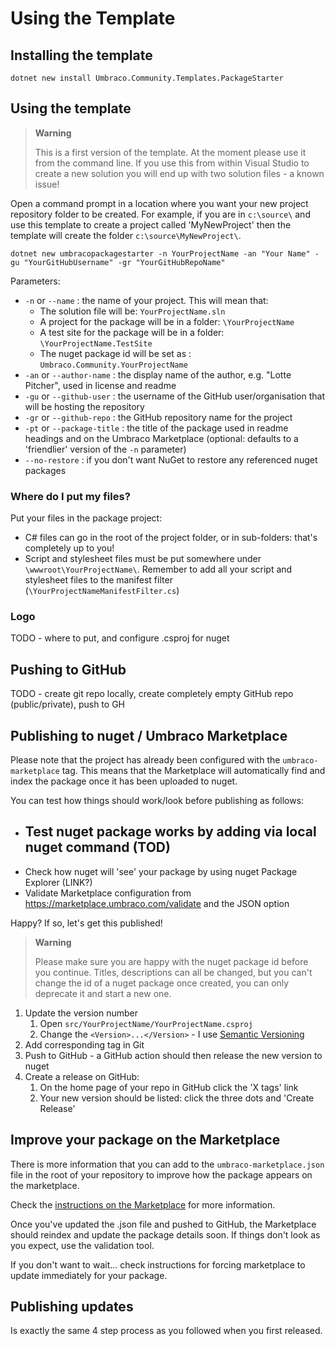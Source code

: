 # Using the Template

## Installing the template

`dotnet new install Umbraco.Community.Templates.PackageStarter`

## Using the template

> **Warning**  
> 
> This is a first version of the template. At the moment please use it from the command line. If you use this from within Visual Studio to create a new solution you will end up with two solution files - a known issue!

Open a command prompt in a location where you want your new project repository folder to be created. For example, if you are in `c:\source\` and use this template to create a project called 'MyNewProject' then the template will create the folder `c:\source\MyNewProject\`.

`dotnet new umbracopackagestarter -n YourProjectName -an "Your Name" -gu "YourGitHubUsername" -gr "YourGitHubRepoName"`

Parameters:
- `-n` or `--name` : the name of your project. This will mean that:
   - The solution file will be: `YourProjectName.sln`
   - A project for the package will be in a folder: `\YourProjectName`
   - A test site for the package will be in a folder: `\YourProjectName.TestSite`
   - The nuget package id will be set as : `Umbraco.Community.YourProjectName`
- `-an` or `--author-name` : the display name of the author, e.g. "Lotte Pitcher", used in license and readme
- `-gu` or `--github-user` : the username of the GitHub user/organisation that will be hosting the repository
- `-gr` or `--github-repo` : the GitHub repository name for the project
- `-pt` or `--package-title` : the title of the package used in readme headings and on the Umbraco Marketplace (optional: defaults to a 'friendlier' version of the `-n` parameter)
- `--no-restore` : if you don't want NuGet to restore any referenced nuget packages

### Where do I put my files?

Put your files in the package project:

- C# files can go in the root of the project folder, or in sub-folders: that's completely up to you!
- Script and stylesheet files must be put somewhere under `\wwwroot\YourProjectName\`. Remember to add all your script and stylesheet files to the manifest filter (`\YourProjectNameManifestFilter.cs`)

### Logo

TODO - where to put, and configure .csproj for nuget

## Pushing to GitHub

TODO - create git repo locally, create completely empty GitHub repo (public/private), push to GH

## Publishing to nuget / Umbraco Marketplace

Please note that the project has already been configured with the `umbraco-marketplace` tag. This means that the Marketplace will automatically find and index the package once it has been uploaded to nuget.

You can test how things should work/look before publishing as follows:

- Test nuget package works by adding via local nuget command (TOD)
   - 
- Check how nuget will 'see' your package by using nuget Package Explorer (LINK?)
- Validate Marketplace configuration from https://marketplace.umbraco.com/validate and the JSON option

Happy? If so, let's get this published!

> **Warning**
> 
> Please make sure you are happy with the nuget package id before you continue. Titles, descriptions can all be changed, but you can't change the id of a nuget package once created, you can only deprecate it and start a new one.

1. Update the version number
   1. Open `src/YourProjectName/YourProjectName.csproj`
   2. Change the `<Version>...</Version>` - I use [Semantic Versioning](https://semver.org/)
2. Add corresponding tag in Git
3. Push to GitHub - a GitHub action should then release the new version to nuget
4. Create a release on GitHub:
   1. On the home page of your repo in GitHub click the 'X tags' link
   2. Your new version should be listed: click the three dots and 'Create Release'

## Improve your package on the Marketplace

There is more information that you can add to the `umbraco-marketplace.json` file in the root of your repository to improve how the package appears on the marketplace.

Check the [instructions on the Marketplace](https://marketplace.umbraco.com/listing) for more information.

Once you've updated the .json file and pushed to GitHub, the Marketplace should reindex and update the package details soon. If things don't look as you expect, use the validation tool.

If you don't want to wait... check instructions for forcing marketplace to update immediately for your package.

## Publishing updates

Is exactly the same 4 step process as you followed when you first released.
